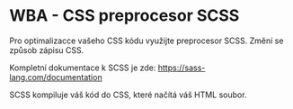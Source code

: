 # WBA - CSS preprocesor SCSS
Pro optimalizacce vašeho CSS kódu využijte preprocesor SCSS.
Změní se způsob zápisu CSS. 

Kompletní dokumentace k SCSS je zde: https://sass-lang.com/documentation

SCSS kompiluje váš kód do CSS, které načítá váš HTML soubor.
